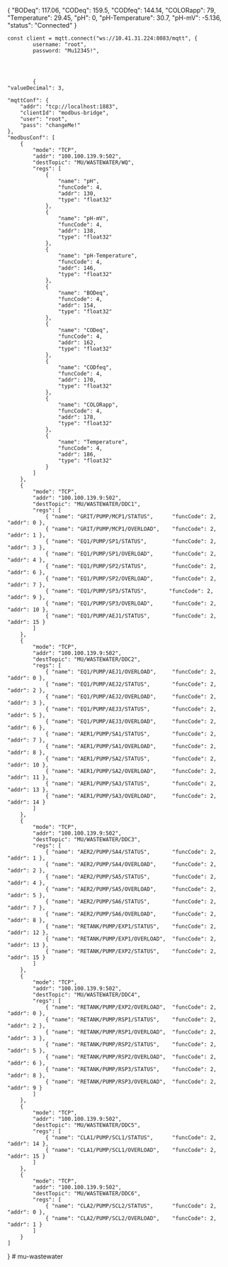 {
  "BODeq": 117.06,
  "CODeq": 159.5,
  "CODfeq": 144.14,
  "COLORapp": 79,
  "Temperature": 29.45,
  "pH": 0,
  "pH-Temperature": 30.7,
  "pH-mV": -5.136,
  "status": "Connected"
}




	const client = mqtt.connect("ws://10.41.31.224:8083/mqtt", {
			username: "root",
			password: "Mu12345!",




            {
    "valueDecimal": 3,

    "mqttConf": {
        "addr": "tcp://localhost:1883",
        "clientId": "modbus-bridge",
        "user": "root",
        "pass": "changeMe!"
    },
    "modbusConf": [
        {
            "mode": "TCP",
            "addr": "100.100.139.9:502",
            "destTopic": "MU/WASTEWATER/WQ",
            "regs": [
                {
                    "name": "pH",
                    "funcCode": 4,
                    "addr": 130,
                    "type": "float32"
                },
                {
                    "name": "pH-mV",
                    "funcCode": 4,
                    "addr": 138,
                    "type": "float32"
                },
                {
                    "name": "pH-Temperature",
                    "funcCode": 4,
                    "addr": 146,
                    "type": "float32"
                },
                {
                    "name": "BODeq",
                    "funcCode": 4,
                    "addr": 154,
                    "type": "float32"
                },
                {
                    "name": "CODeq",
                    "funcCode": 4,
                    "addr": 162,
                    "type": "float32"
                },
                {
                    "name": "CODfeq",
                    "funcCode": 4,
                    "addr": 170,
                    "type": "float32"
                },
                {
                    "name": "COLORapp",
                    "funcCode": 4,
                    "addr": 178,
                    "type": "float32"
                },
                {
                    "name": "Temperature",
                    "funcCode": 4,
                    "addr": 186,
                    "type": "float32"
                }
            ]
        },
        {
            "mode": "TCP",
            "addr": "100.100.139.9:502",
            "destTopic": "MU/WASTEWATER/DDC1",
            "regs": [
                { "name": "GRIT/PUMP/MCP1/STATUS",      "funcCode": 2, "addr": 0 },
                { "name": "GRIT/PUMP/MCP1/OVERLOAD",    "funcCode": 2, "addr": 1 },
                { "name": "EQ1/PUMP/SP1/STATUS",        "funcCode": 2, "addr": 3 },
                { "name": "EQ1/PUMP/SP1/OVERLOAD",      "funcCode": 2, "addr": 4 },
                { "name": "EQ1/PUMP/SP2/STATUS",        "funcCode": 2, "addr": 6 },
                { "name": "EQ1/PUMP/SP2/OVERLOAD",      "funcCode": 2, "addr": 7 },
                { "name": "EQ1/PUMP/SP3/STATUS",       "funcCode": 2, "addr": 9 },
                { "name": "EQ1/PUMP/SP3/OVERLOAD",      "funcCode": 2, "addr": 10 },
                { "name": "EQ1/PUMP/AEJ1/STATUS",       "funcCode": 2, "addr": 15 }
            ]
        },
        {
            "mode": "TCP",
            "addr": "100.100.139.9:502",
            "destTopic": "MU/WASTEWATER/DDC2",
            "regs": [
                { "name": "EQ1/PUMP/AEJ1/OVERLOAD",     "funcCode": 2, "addr": 0 },
                { "name": "EQ1/PUMP/AEJ2/STATUS",       "funcCode": 2, "addr": 2 },
                { "name": "EQ1/PUMP/AEJ2/OVERLOAD",     "funcCode": 2, "addr": 3 },
                { "name": "EQ1/PUMP/AEJ3/STATUS",       "funcCode": 2, "addr": 5 },
                { "name": "EQ1/PUMP/AEJ3/OVERLOAD",     "funcCode": 2, "addr": 6 },
                { "name": "AER1/PUMP/SA1/STATUS",       "funcCode": 2, "addr": 7 },
                { "name": "AER1/PUMP/SA1/OVERLOAD",     "funcCode": 2, "addr": 8 },
                { "name": "AER1/PUMP/SA2/STATUS",       "funcCode": 2, "addr": 10 },
                { "name": "AER1/PUMP/SA2/OVERLOAD",     "funcCode": 2, "addr": 11 },
                { "name": "AER1/PUMP/SA3/STATUS",       "funcCode": 2, "addr": 13 },
                { "name": "AER1/PUMP/SA3/OVERLOAD",     "funcCode": 2, "addr": 14 }
            ]
        },
        {
            "mode": "TCP",
            "addr": "100.100.139.9:502",
            "destTopic": "MU/WASTEWATER/DDC3",
            "regs": [
                { "name": "AER2/PUMP/SA4/STATUS",       "funcCode": 2, "addr": 1 },
                { "name": "AER2/PUMP/SA4/OVERLOAD",     "funcCode": 2, "addr": 2 },
                { "name": "AER2/PUMP/SA5/STATUS",       "funcCode": 2, "addr": 4 },
                { "name": "AER2/PUMP/SA5/OVERLOAD",     "funcCode": 2, "addr": 5 },
                { "name": "AER2/PUMP/SA6/STATUS",       "funcCode": 2, "addr": 7 },
                { "name": "AER2/PUMP/SA6/OVERLOAD",     "funcCode": 2, "addr": 8 },
                { "name": "RETANK/PUMP/EXP1/STATUS",    "funcCode": 2, "addr": 12 },
                { "name": "RETANK/PUMP/EXP1/OVERLOAD",  "funcCode": 2, "addr": 13 },
                { "name": "RETANK/PUMP/EXP2/STATUS",    "funcCode": 2, "addr": 15 }
            ]
        },
        {
            "mode": "TCP",
            "addr": "100.100.139.9:502",
            "destTopic": "MU/WASTEWATER/DDC4",
            "regs": [
                { "name": "RETANK/PUMP/EXP2/OVERLOAD",  "funcCode": 2, "addr": 0 },
                { "name": "RETANK/PUMP/RSP1/STATUS",    "funcCode": 2, "addr": 2 },
                { "name": "RETANK/PUMP/RSP1/OVERLOAD",  "funcCode": 2, "addr": 3 },
                { "name": "RETANK/PUMP/RSP2/STATUS",    "funcCode": 2, "addr": 5 },
                { "name": "RETANK/PUMP/RSP2/OVERLOAD",  "funcCode": 2, "addr": 6 },
                { "name": "RETANK/PUMP/RSP3/STATUS",    "funcCode": 2, "addr": 8 },
                { "name": "RETANK/PUMP/RSP3/OVERLOAD",  "funcCode": 2, "addr": 9 }
            ]
        },
        {
            "mode": "TCP",
            "addr": "100.100.139.9:502",
            "destTopic": "MU/WASTEWATER/DDC5",
            "regs": [
                { "name": "CLA1/PUMP/SCL1/STATUS",      "funcCode": 2, "addr": 14 },
                { "name": "CLA1/PUMP/SCL1/OVERLOAD",    "funcCode": 2, "addr": 15 }
            ]
        },
        {
            "mode": "TCP",
            "addr": "100.100.139.9:502",
            "destTopic": "MU/WASTEWATER/DDC6",
            "regs": [
                { "name": "CLA2/PUMP/SCL2/STATUS",      "funcCode": 2, "addr": 0 },
                { "name": "CLA2/PUMP/SCL2/OVERLOAD",    "funcCode": 2, "addr": 1 }
            ]
        }
    ]
}
#   m u - w a s t e w a t e r  
 